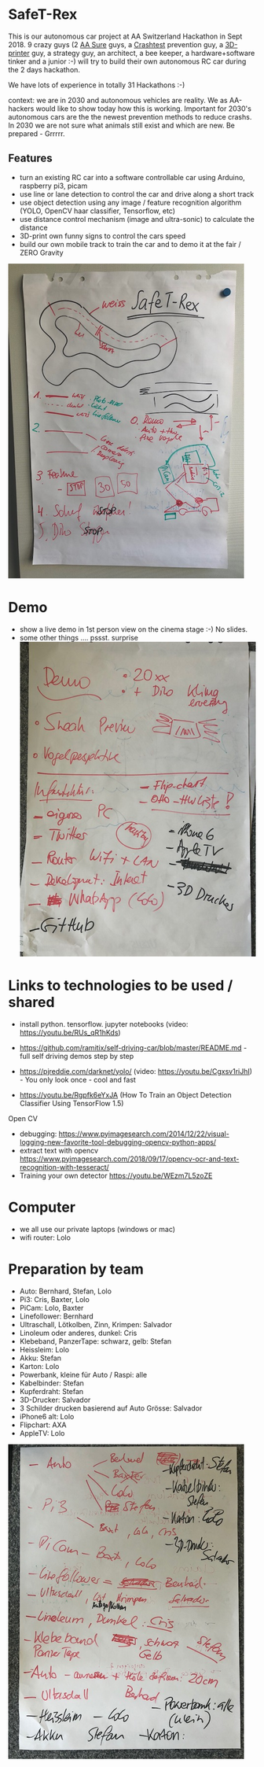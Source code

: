 # SafeT-Rex
This is our autonomous car project at AA Switzerland Hackathon in Sept 2018.
9 crazy guys (2 [AA Sure](http://axa.ch/sure) guys, a [Crashtest](https://blog.axa.ch/kompetenz/axa-crashtests-2018-zu-drohnen-e-bikes-und-car-sharing/) prevention guy, a [3D-printer](https://www.3dhubs.com/service/171073) guy, a strategy guy, an architect, a bee keeper, a hardware+software tinker and a junior :-) will try to build their own autonomous RC car during the 2 days hackathon.

We have lots of experience in totally 31 Hackathons :-)

context: we are in 2030 and autonomous vehicles are reality. We as AA-hackers would like to show today how this is working. Important for 2030's autonomous cars are the the newest prevention methods to reduce crashs. In 2030 we are not sure what animals still exist and which are new. Be prepared - Grrrrr.

## Features
- turn an existing RC car into a software controllable car using Arduino, raspberry pi3, picam
- use line or lane detection to control the car and drive along a short track 
- use object detection using any image / feature recognition algorithm (YOLO, OpenCV haar classifier, Tensorflow, etc)
- use distance control mechanism (image and ultra-sonic) to calculate the distance
- 3D-print own funny signs to control the cars speed
- build our own mobile track to train the car and to demo it at the fair / ZERO Gravity

![what we build](/what-we-build.jpg)

# Demo
- show a live demo in 1st person view on the cinema stage :-) No slides.
- some other things .... pssst. surprise
![Demo procedures](/demo-script.jpg)


# Links to technologies to be used / shared

- install python. tensorflow. jupyter notebooks (video: https://youtu.be/RUs_qR1hKds)



- https://github.com/ramitix/self-driving-car/blob/master/README.md - full self driving demos step by step
- https://pjreddie.com/darknet/yolo/ (video: https://youtu.be/Cgxsv1riJhI) - You only look once - cool and fast
- https://youtu.be/Rgpfk6eYxJA (How To Train an Object Detection Classifier Using TensorFlow 1.5)

Open CV
- debugging: https://www.pyimagesearch.com/2014/12/22/visual-logging-new-favorite-tool-debugging-opencv-python-apps/
- extract text with opencv https://www.pyimagesearch.com/2018/09/17/opencv-ocr-and-text-recognition-with-tesseract/
- Training your own detector https://youtu.be/WEzm7L5zoZE


# Computer
- we all use our private laptops (windows or mac)
- wifi router: Lolo

# Preparation by team
- Auto: Bernhard, Stefan, Lolo
- Pi3: Cris, Baxter, Lolo
- PiCam: Lolo, Baxter
- Linefollower: Bernhard
- Ultraschall, Lötkolben, Zinn, Krimpen: Salvador
- Linoleum oder anderes, dunkel: Cris
- Klebeband, PanzerTape: schwarz, gelb: Stefan
- Heissleim: Lolo
- Akku: Stefan
- Karton: Lolo
- Powerbank, kleine für Auto / Raspi: alle
- Kabelbinder: Stefan
- Kupferdraht: Stefan
- 3D-Drucker: Salvador
- 3 Schilder drucken basierend auf Auto Grösse: Salvador
- iPhone6 alt: Lolo
- Flipchart: AXA
- AppleTV: Lolo

![preparations](/hardware-car.jpg)

